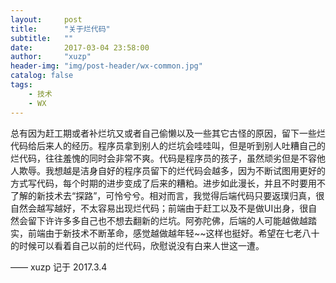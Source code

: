```yaml
---
layout:     post
title:      "关于烂代码"
subtitle:   ""
date:       2017-03-04 23:58:00
author:     "xuzp"
header-img: "img/post-header/wx-common.jpg"
catalog: false
tags:
    - 技术
    - WX
---
```


总有因为赶工期或者补烂坑又或者自己偷懒以及一些其它古怪的原因，留下一些烂代码给后来人的经历。程序员拿到别人的烂坑会哇哇叫，但是听到别人吐糟自己的烂代码，往往羞愧的同时会非常不爽。代码是程序员的孩子，虽然顽劣但是不容他人欺辱。我想越是洁身自好的程序员留下的烂代码会越多，因为不断试图用更好的方式写代码，每个时期的进步变成了后来的糟粕。进步如此漫长，并且不时要用不了解的新技术去“探路”，可怜兮兮。相对而言，我觉得后端代码只要返璞归真，很自然会越写越好，不太容易出现烂代码；前端由于赶工以及不是做UI出身，很自然会留下许许多多自己也不想去翻新的烂坑。阿弥陀佛，后端的人可能越做越踏实，前端由于新技术不断革命，感觉越做越年轻~~这样也挺好。希望在七老八十的时候可以看着自己以前的烂代码，欣慰说没有白来人世这一遭。

—— xuzp 记于 2017.3.4
